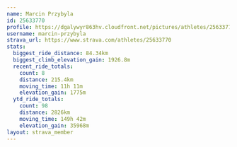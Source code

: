 ```yaml
---
name: Marcin Przybyla
id: 25633770
profile: https://dgalywyr863hv.cloudfront.net/pictures/athletes/25633770/12947173/2/large.jpg
username: marcin-przybyla
strava_url: https://www.strava.com/athletes/25633770
stats:
  biggest_ride_distance: 84.34km
  biggest_climb_elevation_gain: 1926.8m
  recent_ride_totals:
    count: 8
    distance: 215.4km
    moving_time: 11h 11m
    elevation_gain: 1775m
  ytd_ride_totals:
    count: 98
    distance: 2826km
    moving_time: 149h 42m
    elevation_gain: 35968m
layout: strava_member
--- 
```

